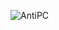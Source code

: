 ![AntiPC](https://github.com/yuankong666/Ultimate-RAT-Collection/assets/128066597/f1b6794e-599f-4f97-ad88-bd7ade980878)

